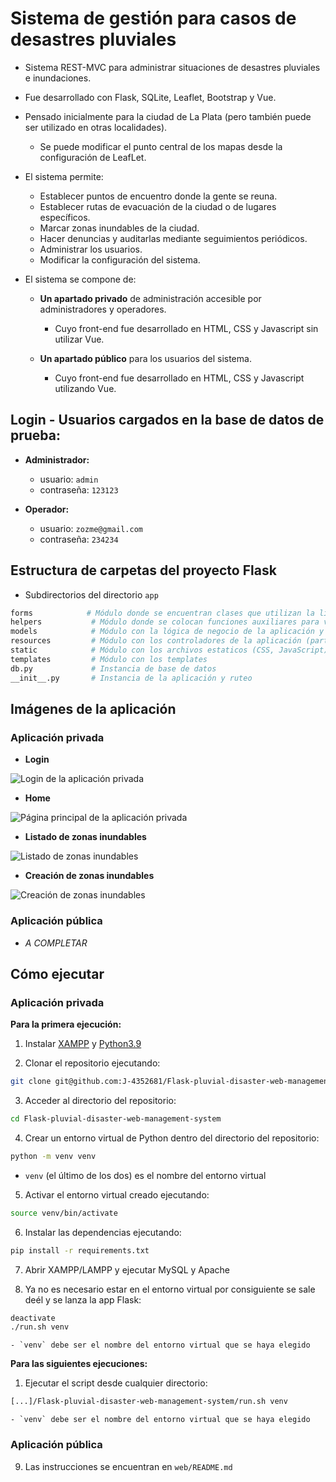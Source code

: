 # Sistema de gestión para casos de desastres pluviales

  - Sistema REST-MVC para administrar situaciones de desastres pluviales e inundaciones.

  - Fue desarrollado con Flask, SQLite, Leaflet, Bootstrap y Vue.

  - Pensado inicialmente para la ciudad de La Plata (pero también puede ser utilizado en otras localidades).
    - Se puede modificar el punto central de los mapas desde la configuración de LeafLet.

  - El sistema permite:
    - Establecer puntos de encuentro donde la gente se reuna.
    - Establecer rutas de evacuación de la ciudad o de lugares específicos.
    - Marcar zonas inundables de la ciudad.
    - Hacer denuncias y auditarlas mediante seguimientos periódicos.
    - Administrar los usuarios.
    - Modificar la configuración del sistema.

  - El sistema se compone de:
    - **Un apartado privado** de administración accesible por administradores y operadores.
      - Cuyo front-end fue desarrollado en HTML, CSS y Javascript sin utilizar Vue.

    - **Un apartado público** para los usuarios del sistema.
      - Cuyo front-end fue desarrollado en HTML, CSS y Javascript utilizando Vue.

## Login - Usuarios cargados en la base de datos de prueba:

- **Administrador:**
  - usuario: `admin`
  - contraseña: `123123`

- **Operador:**
  - usuario: `zozme@gmail.com`
  - contraseña: `234234`

## Estructura de carpetas del proyecto Flask

- Subdirectorios del directorio `app`

```bash
forms            # Módulo donde se encuentran clases que utilizan la libreria WTForms
helpers           # Módulo donde se colocan funciones auxiliares para varias partes del código
models            # Módulo con la lógica de negocio de la aplicación y la conexión a la base de datos
resources         # Módulo con los controladores de la aplicación (parte web)
static            # Módulo con los archivos estaticos (CSS, JavaScript)
templates         # Módulo con los templates
db.py             # Instancia de base de datos
__init__.py       # Instancia de la aplicación y ruteo
```

## Imágenes de la aplicación

### Aplicación privada

- **Login**

![Login de la aplicación privada](https://github.com/J-4352681/Flask-pluvial-disaster-web-management-system/blob/development/imgs/flask_pluvial-home.png?raw=true "Login de la aplicación privada")

- **Home**

![Página principal de la aplicación privada](https://github.com/J-4352681/Flask-pluvial-disaster-web-management-system/blob/development/imgs/flask_pluvial-login.png?raw=true "Página principal de la aplicación privada")

- **Listado de zonas inundables**

![Listado de zonas inundables](https://github.com/J-4352681/Flask-pluvial-disaster-web-management-system/blob/development/imgs/flask_pluvial-fzone.png?raw=true "Listado de zonas inundables")

- **Creación de zonas inundables**

![Creación de zonas inundables](https://github.com/J-4352681/Flask-pluvial-disaster-web-management-system/blob/development/imgs/flask_pluvial-new_fzone.png?raw=true "Creación de zonas inundables")

### Aplicación pública

- _A COMPLETAR_

## Cómo ejecutar

### Aplicación privada

**Para la primera ejecución:**

1. Instalar [XAMPP](https://www.apachefriends.org/es/index.html) y [Python3.9](https://www.python.org/downloads/)

2. Clonar el repositorio ejecutando:
  ```Bash
  git clone git@github.com:J-4352681/Flask-pluvial-disaster-web-managementsystem.git
  ```

3. Acceder al directorio del repositorio:
  ```Bash
  cd Flask-pluvial-disaster-web-management-system
  ```

4. Crear un entorno virtual de Python dentro del directorio del repositorio:
  ```Bash
  python -m venv venv
  ```
  - `venv` (el último de los dos) es el nombre del entorno virtual

5. Activar el entorno virtual creado ejecutando:
  ```Bash
  source venv/bin/activate
  ```

6. Instalar las dependencias ejecutando:
  ```Bash
  pip install -r requirements.txt
  ```

7. Abrir XAMPP/LAMPP y ejecutar MySQL y Apache

8. Ya no es necesario estar en el entorno virtual por consiguiente se sale deél y se lanza la app Flask:
  ```Bash
  deactivate
  ./run.sh venv
  ```
    - `venv` debe ser el nombre del entorno virtual que se haya elegido

**Para las siguientes ejecuciones:**

1. Ejecutar el script desde cualquier directorio:
  ```Bash
  [...]/Flask-pluvial-disaster-web-management-system/run.sh venv
  ```
    - `venv` debe ser el nombre del entorno virtual que se haya elegido

### Aplicación pública

9. Las instrucciones se encuentran en `web/README.md`
